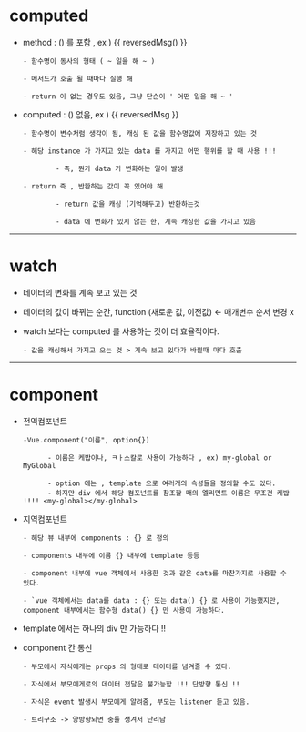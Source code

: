 # computed 

- method : () 를 포함 , ex ) {{ reversedMsg() }} 

      - 함수명이 동사의 형태 ( ~ 일을 해 ~ ) 

      - 메서드가 호출 될 때마다 실행 해 

      - return 이 없는 경우도 있음, 그냥 단순이 ' 어떤 일을 해 ~ ' 


- computed : () 없음, ex ) {{ reversedMsg }}  

      - 함수명이 변수처럼 생각이 됨, 캐싱 된 값을 함수명값에 저장하고 있는 것 
  
      - 해당 instance 가 가지고 있는 data 를 가지고 어떤 행위를 할 때 사용 !!! 

              - 즉, 뭔가 data 가 변화하는 일이 발생 

      - return 즉 , 반환하는 값이 꼭 있어야 해 

              - return 값을 캐싱 (기억해두고) 반환하는것 

              - data 에 변화가 있지 않는 한, 계속 캐싱한 값을 가지고 있음 

---

# watch 

- 데이터의 변화를 계속 보고 있는 것 

- 데이터의 값이 바뀌는 순간, function (새로운 값, 이전값) <- 매개변수 순서 변경 x 

- watch 보다는 computed 를 사용하는 것이 더 효율적이다. 

      - 값을 캐싱해서 가지고 오는 것 > 계속 보고 있다가 바뀔때 마다 호출 

---
# component 

- 전역컴포넌트 
      
      -Vue.component("이름", option{}) 
      
            - 이름은 케밥이나, ㅋㅏ스칼로 사용이 가능하다 , ex) my-global or MyGlobal 

            - option 에는 , template 으로 여러개의 속성들을 정의할 수도 있다. 
            - 하지만 div 에서 해당 컴포넌트를 참조할 때의 엘리먼트 이름은 무조건 케밥 !!!! <my-global></my-global>
      
- 지역컴포넌트 

      - 해당 뷰 내부에 components : {} 로 정의 

      - components 내부에 이름 {} 내부에 template 등등 

      - component 내부에 vue 객체에서 사용한 것과 같은 data를 마찬가지로 사용할 수 있다. 

      - `vue 객체에서는 data를 data : {} 또는 data() {} 로 사용이 가능했지만, component 내부에서는 함수형 data() {} 만 사용이 가능하다. 

- template 에서는 하나의 div 만 가능하다 !! 

- component 간 통신 

      - 부모에서 자식에게는 props 의 형태로 데이터를 넘겨줄 수 있다. 

      - 자식에서 부모에게로의 데이터 전달은 불가능함 !!! 단방향 통신 !! 

      - 자식은 event 발생시 부모에게 알려줌, 부모는 listener 듣고 있음. 

      - 트리구조 -> 양방향되면 충돌 생겨서 난리남 

 
 
